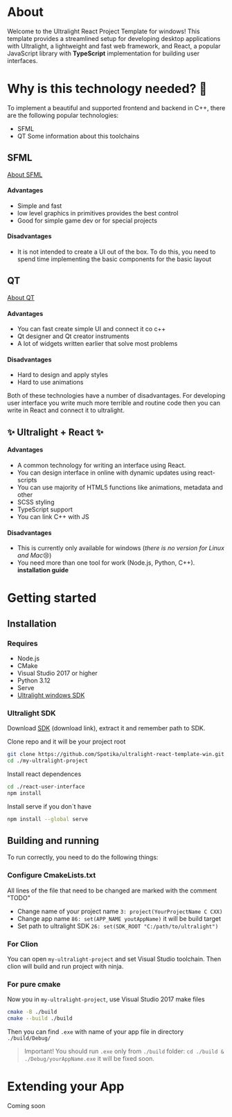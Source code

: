 # About
Welcome to the Ultralight React Project Template for windows! This template provides a streamlined setup for developing desktop applications with Ultralight, a lightweight and fast web framework, and React, a popular JavaScript library with **TypeScript** implementation for building user interfaces.

# Why is this technology needed? 🤔
To implement a beautiful and supported frontend and backend in C++, there are the following popular technologies:
* SFML
* QT
Some information about this toolchains
## SFML
[About SFML](https://www.sfml-dev.org)
#### Advantages
* Simple and fast
* low level graphics in primitives provides the best control
* Good for simple game dev or for special projects
#### Disadvantages
* It is not intended to create a UI out of the box. To do this, you need to spend time implementing the basic components for the basic layout
## QT
[About QT](https://www.qt.io)
#### Advantages
* You can fast create simple UI and connect it co c++
* Qt designer and Qt creator instruments
* A lot of widgets written earlier that solve most problems
#### Disadvantages
* Hard to design and apply styles
* Hard to use animations

Both of these technologies have a number of disadvantages. For developing user interface you write much more terrible and routine code then you can write in React and connect it to ultralight.

## ✨ Ultralight + React ✨
#### Advantages 
* A common technology for writing an interface using React.
* You can design interface in online with dynamic updates using react-scripts
* You can use majority of HTML5 functions like animations, metadata and other
* SCSS styling
* TypeScript support
* You can link C++ with JS
#### Disadvantages 
* This is currently only available for windows (*there is no version for Linux and Mac*😢)
* You need more than one tool for work (Node.js, Python, C++). **installation guide**

# Getting started
## Installation
### Requires
* Node.js
* CMake
* Visual Studio 2017 or higher
* Python 3.12
* Serve
* [Ultralight windows SDK](https://github.com/ultralight-ux/Ultralight/releases)

### Ultralight SDK
Download [SDK](https://github.com/ultralight-ux/Ultralight/releases/download/v1.3.0/ultralight-sdk-1.3.0-win-x64.7z) (download link), extract it and remember path to SDK.


Clone repo and it will be your project root

```sh
git clone https://github.com/Spotika/ultralight-react-template-win.git ./my-ultralight-project
cd ./my-ultralight-project
```

Install react dependences
```sh
cd ./react-user-interface
npm install
```

Install serve if you don\`t have
```sh
npm install --global serve
```

## Building and running
To run correctly, you need to do the following things:
### Configure CmakeLists.txt
All lines of the file that need to be changed are marked with the comment "TODO"
* Change name of your project name `3: project(YourProjectName C CXX)` 
* Change app name `86: set(APP_NAME youtAppName)` it will be build target
* Set path to ultralight SDK `26: set(SDK_ROOT "C:/path/to/ultralight")`

### For Clion
You can open `my-ultralight-project` and set Visual Studio toolchain. Then clion will build and run project with ninja.

### For pure cmake
Now you in `my-ultralight-project`, use Visual Studio 2017 make files
```sh
cmake -B ./build
cmake --build ./build
```

Then you can find `.exe` with name of your app file in directory `./build/Debug/`

> Important! You should run `.exe` only from `./build` folder: `cd ./build & ./Debug/yourAppName.exe` it will be fixed soon.
# Extending your App
Coming soon
